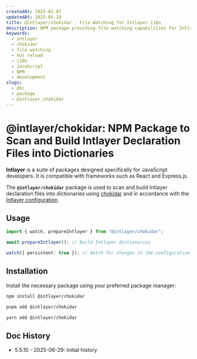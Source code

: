 ```yaml
---
createdAt: 2025-02-07
updatedAt: 2025-06-29
title: @intlayer/chokidar - File Watching for Intlayer i18n
description: NPM package providing file watching capabilities for Intlayer, enabling automatic updates and hot reloading for internationalisation content.
keywords:
  - intlayer
  - chokidar
  - file watching
  - hot reload
  - i18n
  - JavaScript
  - NPM
  - development
slugs:
  - doc
  - package
  - @intlayer_chokidar
---
```


# @intlayer/chokidar: NPM Package to Scan and Build Intlayer Declaration Files into Dictionaries

**Intlayer** is a suite of packages designed specifically for JavaScript developers. It is compatible with frameworks such as React and Express.js.

The **`@intlayer/chokidar`** package is used to scan and build Intlayer declaration files into dictionaries using [chokidar](https://github.com/paulmillr/chokidar) and in accordance with the [Intlayer configuration](https://github.com/aymericzip/intlayer/blob/main/docs/docs/en-GB/configuration.md).

## Usage

```ts
import { watch, prepareIntlayer } from "@intlayer/chokidar";

await prepareIntlayer(); // Build Intlayer dictionaries

watch({ persistent: true }); // Watch for changes in the configuration files
```

## Installation

Install the necessary package using your preferred package manager:

```bash packageManager="npm"
npm install @intlayer/chokidar
```

```bash packageManager="pnpm"
pnpm add @intlayer/chokidar
```

```bash packageManager="yarn"
yarn add @intlayer/chokidar
```

## Doc History

- 5.5.10 - 2025-06-29: Initial history
